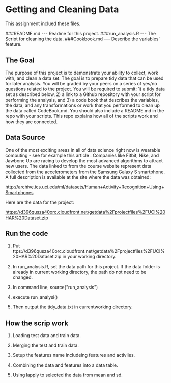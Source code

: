 # Getting and Cleaning Data

This assignment inclued these files.

###README.md      ---  Readme for this project.
###run_analysis.R --- The Script for cleaning the data.
###Cookbook.md    --- Describe the variables' feature.


## The Goal 
The purpose of this project is to demonstrate your ability to collect, work with, and clean a data set. The goal is to prepare tidy data that can be used for later analysis. You will be graded by your peers on a series of yes/no questions related to the project. You will be required to submit: 1) a tidy data set as described below, 2) a link to a Github repository with your script for performing the analysis, and 3) a code book that describes the variables, the data, and any transformations or work that you performed to clean up the data called CodeBook.md. You should also include a README.md in the repo with your scripts. This repo explains how all of the scripts work and how they are connected.


## Data Source
One of the most exciting areas in all of data science right now is wearable computing - see for example this article . Companies like Fitbit, Nike, and Jawbone Up are racing to develop the most advanced algorithms to attract new users. The data linked to from the course website represent data collected from the accelerometers from the Samsung Galaxy S smartphone. A full description is available at the site where the data was obtained:

http://archive.ics.uci.edu/ml/datasets/Human+Activity+Recognition+Using+Smartphones

Here are the data for the project:

https://d396qusza40orc.cloudfront.net/getdata%2Fprojectfiles%2FUCI%20HAR%20Dataset.zip


## Run the code 

1. Put ttps://d396qusza40orc.cloudfront.net/getdata%2Fprojectfiles%2FUCI%20HAR%20Dataset.zip in your working directory.

2. In run_analysis.R, set the data path for this project. If the data folder is already in current working directory, the path do not need to be changed.

3. In command line, source("run_analysis")

4. execute run_analysi() 

5. Then output the tidy_data.txt in currentworking directory.

## How the scrip work

1. Loading test data and train data.

2. Merging the test and train data.

3. Setup the features name includeing features and activiies. 

4. Combining the data and features into a data table.

5. Using lapply to selected the data from mean and sd. 
